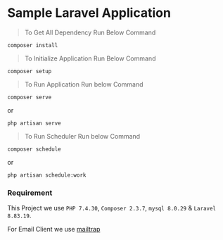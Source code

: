 # Sample Laravel Application

> To Get All Dependency Run Below Command

```
composer install
```

> To Initialize Application Run Below Command

```
composer setup
```

> To Run Application Run below Command

```
composer serve
```
or

```
php artisan serve
```
> To Run Scheduler Run below Command

```
composer schedule
```
or
```
php artisan schedule:work
```
### Requirement

This Project we use `PHP 7.4.30`, `Composer 2.3.7`, `mysql 8.0.29` & `Laravel 8.83.19`.

For Email Client we use [mailtrap](https://mailtrap.io/)
